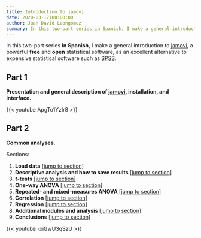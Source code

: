 ```yaml
---
title: Introduction to jamovi
date: 2020-03-17T00:00:00
author: Juan David Leongómez
summary: In this two-part series in Spanish, I make a general introduction to jamovi, a powerful free and open statistical software.
---
```


In this two-part series **in Spanish**, I make a general introduction to [jamovi](https://www.jamovi.org/), a powerful **free** and **open** statistical software, as an excellent alternative to expensive statistical software such as [SPSS](https://www.ibm.com/analytics/spss-statistics-software).

## Part 1

**Presentation and general description of [jamovi](https://www.jamovi.org/), installation, and interface.**

{{< youtube ApgTo1YzIr8 >}}

## Part 2

**Common analyses.**

Sections:

1. **Load data** [[jump to section]](https://youtu.be/-xiGwU3qSzU?t=51)
2. **Descriptive analysis and how to save results** [[jump to section]](https://youtu.be/-xiGwU3qSzU?t=208)
3. ***t*-tests** [[jump to section]](https://youtu.be/-xiGwU3qSzU?t=903)
4. **One-way ANOVA** [[jump to section]](https://youtu.be/-xiGwU3qSzU?t=1255)
5. **Repeated- and mixed-measures ANOVA** [[jump to section]](https://youtu.be/-xiGwU3qSzU?t=1486)
6. **Correlation** [[jump to section]](https://youtu.be/-xiGwU3qSzU?t=2113)
7. **Regression** [[jump to section]](https://youtu.be/-xiGwU3qSzU?t=2395)
8. **Additional modules and analysis** [[jump to section]](https://youtu.be/-xiGwU3qSzU?t=2856)
9. **Conclusions** [[jump to section]](https://youtu.be/-xiGwU3qSzU?t=3028)

{{< youtube -xiGwU3qSzU >}}
